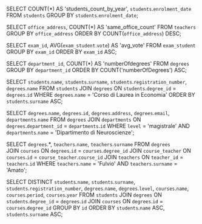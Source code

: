<!-- GROUP BY -->

<!-- 1. Contare quanti iscritti ci sono stati ogni anno -->

SELECT COUNT(*) AS 'students_count_by_year', `students`.`enrolment_date` 
FROM `students` 
GROUP BY `students`.`enrolment_date`;

<!-- 2. Contare gli insegnanti che hanno l'ufficio nello stesso edificio -->

SELECT `office_address`, COUNT(*) AS 'same_office_count' 
FROM `teachers` 
GROUP BY `office_address` 
ORDER BY COUNT(`office_address`) DESC;

<!-- 3. Calcolare la media dei voti di ogni appello d'esame -->

SELECT `exam_id`, AVG(`exam_student`.`vote`) AS 'avg_vote' 
FROM `exam_student` 
GROUP BY `exam_id` 
ORDER BY `exam_id` ASC;

<!-- 4. Contare quanti corsi di laurea ci sono per ogni dipartimento -->

SELECT `department_id`, COUNT(*) AS 'numberOfdegrees'
FROM `degrees`
GROUP BY `department_id`
ORDER BY COUNT('numberOfDegrees') ASC;



<!-- JOINS -->

<!-- 1. Selezionare tutti gli studenti iscritti al Corso di Laurea in Economia -->

SELECT `students`.`name`, `students`.`surname`, `students`.`registration_number`, `degrees`.`name`
FROM `students`
JOIN `degrees` ON `students`.`degree_id` = `degrees`.`id`
WHERE `degrees`.`name` = 'Corso di Laurea in Economia'
ORDER BY `students`.`surname` ASC;

<!-- 2. Selezionare tutti i Corsi di Laurea Magistrale del Dipartimento di Neuroscienzeo -->

SELECT `degrees`.`name`, `degrees`.`id`, `degrees`.`address`, `degrees`.`email`, `departments`.`name`
FROM `degrees`
JOIN `departments` ON `degrees`.`department_id` = `departments`.`id`
WHERE `level` = 'magistrale' 
AND `departments`.`name` = 'Dipartimento di Neuroscienze';

<!-- 3. Selezionare tutti i corsi in cui insegna Fulvio Amato (id=44) -->

SELECT `degrees`.*, `teachers`.`name`, `teachers`.`surname`
FROM `degrees`     
JOIN `courses` ON `degrees`.`id` = `courses`.`degree_id`
JOIN `course_teacher` ON `courses`.`id` = `course_teacher`.`course_id`
JOIN `teachers` ON `teacher_id` = `teachers`.`id`
WHERE `teachers`.`name` = 'Fulvio'
AND `teachers`.`surname` = 'Amato';

<!-- 4. Selezionare tutti gli studenti con i dati relativi al corso di laurea a cui sono iscritti e il relativo dipartimento, in ordine alfabetico per cognome e nome -->

SELECT DISTINCT `students`.`name`, `students`.`surname`, `students`.`registration_number`, `degrees`.`name`, `degrees`.`level`, `courses`.`name`, `courses`.`period`, `courses`.`year`
FROM `students` 
JOIN `degrees` ON `students`.`degree_id` = `degrees`.`id`
JOIN `courses` ON `degrees`.`id` = `courses`.`degree_id`
GROUP BY `id`
ORDER BY `students`.`name` ASC, `students`.`surname` ASC;

<!-- 5. Selezionare tutti i corsi di laurea con i relativi corsi e insegnanti -->

<!-- 6. Selezionare tutti i docenti che insegnano nel Dipartimento di Matematica (54)) -->

<!-- 7. BONUS: Selezionare per ogni studente il numero di tentativi sostenuti per ogni esame, stampando anche il voto massimo. Successivamente, filtrare i tentativi con voto minimo 18. -->


